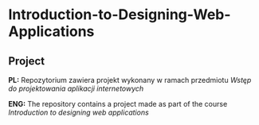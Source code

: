 # Introduction-to-Designing-Web-Applications
## Project

**PL:** Repozytorium zawiera projekt wykonany w ramach przedmiotu _Wstęp do projektowania aplikacji internetowych_

**ENG:** The repository contains a project made as part of the course _Introduction to designing web applications_
